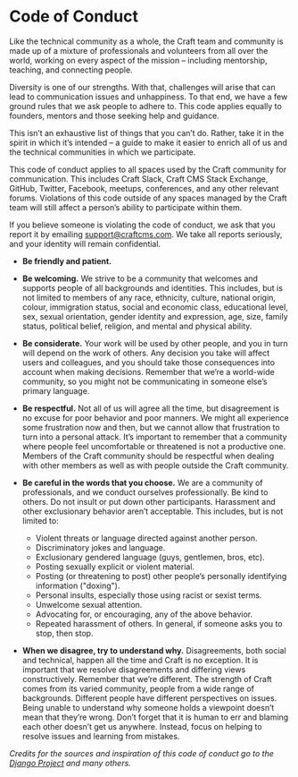 # Code of Conduct

Like the technical community as a whole, the Craft team and community is made up of a mixture of professionals and volunteers from all over the world, working on every aspect of the mission – including mentorship, teaching, and connecting people.

Diversity is one of our strengths. With that, challenges will arise that can lead to communication issues and unhappiness. To that end, we have a few ground rules that we ask people to adhere to. This code applies equally to founders, mentors and those seeking help and guidance.

This isn’t an exhaustive list of things that you can’t do. Rather, take it in the spirit in which it’s intended – a guide to make it easier to enrich all of us and the technical communities in which we participate.

This code of conduct applies to all spaces used by the Craft community for communication. This includes Craft Slack, Craft CMS Stack Exchange, GitHub, Twitter, Facebook, meetups, conferences, and any other relevant forums. Violations of this code outside of any spaces managed by the Craft team will still affect a person’s ability to participate within them.

If you believe someone is violating the code of conduct, we ask that you report it by emailing [support@craftcms.com](mailto:support@craftcms.com). We take all reports seriously, and your identity will remain confidential.

- **Be friendly and patient.**
- **Be welcoming.** We strive to be a community that welcomes and supports people of all backgrounds and identities. This includes, but is not limited to members of any race, ethnicity, culture, national origin, colour, immigration status, social and economic class, educational level, sex, sexual orientation, gender identity and expression, age, size, family status, political belief, religion, and mental and physical ability.
- **Be considerate.** Your work will be used by other people, and you in turn will depend on the work of others. Any decision you take will affect users and colleagues, and you should take those consequences into account when making decisions. Remember that we’re a world-wide community, so you might not be communicating in someone else’s primary language.
- **Be respectful.** Not all of us will agree all the time, but disagreement is no excuse for poor behavior and poor manners. We might all experience some frustration now and then, but we cannot allow that frustration to turn into a personal attack. It’s important to remember that a community where people feel uncomfortable or threatened is not a productive one. Members of the Craft community should be respectful when dealing with other members as well as with people outside the Craft community.
- **Be careful in the words that you choose.** We are a community of professionals, and we conduct ourselves professionally. Be kind to others. Do not insult or put down other participants. Harassment and other exclusionary behavior aren’t acceptable. This includes, but is not limited to:

  - Violent threats or language directed against another person.
  - Discriminatory jokes and language.
  - Exclusionary gendered language (guys, gentlemen, bros, etc).
  - Posting sexually explicit or violent material.
  - Posting (or threatening to post) other people’s personally identifying information ("doxing").
  - Personal insults, especially those using racist or sexist terms.
  - Unwelcome sexual attention.
  - Advocating for, or encouraging, any of the above behavior.
  - Repeated harassment of others. In general, if someone asks you to stop, then stop.

- **When we disagree, try to understand why.** Disagreements, both social and technical, happen all the time and Craft is no exception. It is important that we resolve disagreements and differing views constructively. Remember that we’re different. The strength of Craft comes from its varied community, people from a wide range of backgrounds. Different people have different perspectives on issues. Being unable to understand why someone holds a viewpoint doesn’t mean that they’re wrong. Don’t forget that it is human to err and blaming each other doesn’t get us anywhere. Instead, focus on helping to resolve issues and learning from mistakes.

*Credits for the sources and inspiration of this code of conduct go to the [Django Project](https://www.djangoproject.com/conduct/) and many others.*
